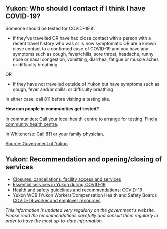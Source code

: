 ## Yukon: Who should I contact if I think I have COVID-19?

Someone should be tested for COVID-19 if:

- If they’ve travelled OR have had close contact with a person with a recent travel history who was or is now symptomatic OR are a known close contact to a confirmed case of COVID-19 and you have any symptoms such as cough, fever/chills, sore throat, headache, runny nose or nasal congestion, vomitting, diarrhea, fatigue or muscle aches or difficulty breathing

OR

- If they have not travelled outside of Yukon but have symptoms such as cough, fever and/or chills, or difficulty breathing

In either case, call 811 before visiting a testing site.

**How can people in communities get tested?**

In communities:
Call your local health centre to arrange for testing. [Find a community health centre](https://yukon.ca/en/health-and-wellness/hospitals-and-health-centres/find-hospital-or-health-centre).

In Whitehorse:
Call 811 or your family physician.

[Source: Government of Yukon](https://yukon.ca/en/common-questions-covid-19#Testing-for-COVID-1912)

## Yukon: Recommendation and opening/closing of services

- [Closures, cancellations, facility access and services](https://yukon.ca/en/closures-cancellations-and-restricted-facility-access)
- [Essential services in Yukon during COVID-19](https://yukon.ca/en/health-and-wellness/covid-19/essential-services-yukon-during-covid-19)
- [Health and safety guidelines and recommendations: COVID-19](https://yukon.ca/en/industry-specific-guidelines-and-recommendations-covid-19)
- Yukon WCB (Yukon Workers’Compensation Health and Safety Board): [COVID-19 worker and employer resources](https://wcb.yk.ca/COVID-19.aspx)

_This information is updated very regularly on the government's website. Please read the recommendations carefully and consult them regularly in order to have the most up-to-date information._
